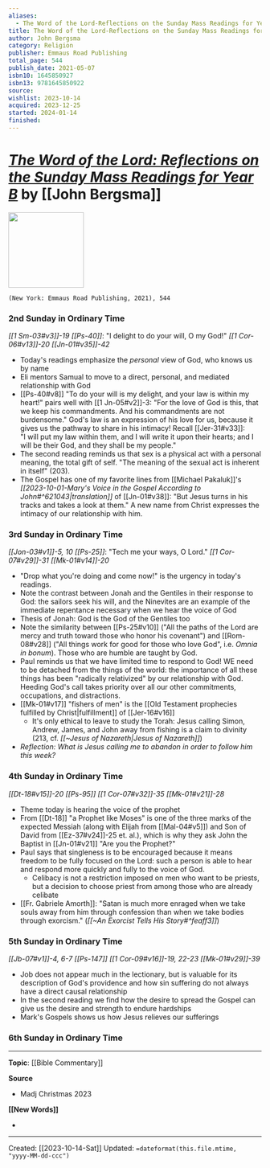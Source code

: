 ```yaml
---
aliases:
  - The Word of the Lord-Reflections on the Sunday Mass Readings for Year B
title: The Word of the Lord-Reflections on the Sunday Mass Readings for Year B
author: John Bergsma
category: Religion
publisher: Emmaus Road Publishing
total_page: 544
publish_date: 2021-05-07
isbn10: 1645850927
isbn13: 9781645850922
source: 
wishlist: 2023-10-14
acquired: 2023-12-25
started: 2024-01-14
finished:
---
```

# *[The Word of the Lord: Reflections on the Sunday Mass Readings for Year B](https://stpaulcenter.com/product/the-word-of-the-lord-reflections-on-the-sunday-mass-readings-for-year-b/)* by [[John Bergsma]]

<img src="https://stpaulcenter.com/wp-content/uploads/2021/01/WordLord-Cloth-cover-mockup-copy.jpg" width=150>

`(New York: Emmaus Road Publishing, 2021), 544`


### 2nd Sunday in Ordinary Time 
*[[1 Sm-03#v3]]-19*
*[[Ps-40]]*: "I delight to do your will, O my God!"
*[[1 Cor-06#v13]]-20*
*[[Jn-01#v35]]-42*

- Today's readings emphasize the *personal* view of God, who knows us by name
- Eli mentors Samual to move to a direct, personal, and mediated relationship with God 
- [[Ps-40#v8]] "To do your will is my delight, and your law is within my heart!" pairs well with [[1 Jn-05#v2]]-3: "For the love of God is this, that we keep his commandments. And his commandments are not burdensome." God's law is an expression of his love for us, because it gives us the pathway to share in his intimacy! Recall [[Jer-31#v33]]: "I will put my law within them, and I will write it upon their hearts; and I will be their God, and they shall be my people."
- The second reading reminds us that sex is a physical act with a personal meaning, the total gift of self. "The meaning of the sexual act is inherent in itself" (203).
- The Gospel has one of my favorite lines from [[Michael Pakaluk]]'s *[[2023-10-01-Mary's Voice in the Gospel According to John#^621043|translation]]* of [[Jn-01#v38]]: "But Jesus turns in his tracks and takes a look at them." A new name from Christ expresses the intimacy of our relationship with him. 

### 3rd Sunday in Ordinary Time 
*[[Jon-03#v1]]-5, 10*
*[[Ps-25]]*: "Tech me your ways, O Lord." 
*[[1 Cor-07#v29]]-31*
*[[Mk-01#v14]]-20*

- "Drop what you're doing and come now!" is the urgency in today's readings.
- Note the contrast between Jonah and the Gentiles in their response to God: the sailors seek his will, and the Ninevites are an example of the immediate repentance necessary when we hear the voice of God 
- Thesis of Jonah: God is the God of the Gentiles too 
- Note the similarity between [[Ps-25#v10]] ("All the paths of the Lord are mercy and truth toward those who honor his covenant") and [[Rom-08#v28]] ("All things work for good for those who love God", i.e. *Omnia in bonum*). Those who are humble are taught by God.
- Paul reminds us that we have limited time to respond to God! WE need to be detached from the things of the world: the importance of all these things has been "radically relativized" by our relationship with God. Heeding God's call takes priority over all our other commitments, occupations, and distractions.
- [[Mk-01#v17]] "fishers of men" is the [[Old Testament prophecies fulfilled by Christ|fulfillment]] of [[Jer-16#v16]] 
	- It's only ethical to leave to study the Torah: Jesus calling Simon, Andrew, James, and John away from fishing is a claim to divinity (213, cf. *[[~Jesus of Nazareth|Jesus of Nazareth]]*)
- *Reflection: What is Jesus calling me to abandon in order to follow him this week?*

### 4th Sunday in Ordinary Time 
*[[Dt-18#v15]]-20*
*[[Ps-95]]*
*[[1 Cor-07#v32]]-35*
*[[Mk-01#v21]]-28*

- Theme today is hearing the voice of the prophet 
- From [[Dt-18]] "a Prophet like Moses" is one of the three marks of the expected Messiah (along with Elijah from [[Mal-04#v5]]) and Son of David from [[Ez-37#v24]]-25 et. al.), which is why they ask John the Baptist in [[Jn-01#v21]] "Are you the Prophet?"
- Paul says that singleness is to be encouraged because it means freedom to be fully focused on the Lord: such a person is able to hear and respond more quickly and fully to the voice of God. 
	- Celibacy is not a restriction imposed on men who want to be priests, but a decision to choose priest from among those who are already celibate 
- [[Fr. Gabriele Amorth]]: "Satan is much more enraged when we take souls away from him through confession than when we take bodies through exorcism." (*[[~An Exorcist Tells His Story#^feaff3]]*)

### 5th Sunday in Ordinary Time 
*[[Jb-07#v1]]-4, 6-7*
*[[Ps-147]]*
*[[1 Cor-09#v16]]-19, 22-23*
*[[Mk-01#v29]]-39*

- Job does not appear much in the lectionary, but is valuable for its description of God's providence and how sin suffering do not always have a direct causal relationship 
- In the second reading we find how the desire to spread the Gospel can give us the desire and strength to endure hardships 
- Mark's Gospels shows us how Jesus relieves our sufferings 


### 6th Sunday in Ordinary Time 




--- 
**Topic**: [[Bible Commentary]]

**Source**
- Madj Christmas 2023

**[[New Words]]**

- 

---
Created: [[2023-10-14-Sat]]
Updated: `=dateformat(this.file.mtime, "yyyy-MM-dd-ccc")`